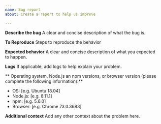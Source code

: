 ```yaml
---
name: Bug report
about: Create a report to help us improve

---
```


**Describe the bug**
A clear and concise description of what the bug is.

**To Reproduce**
Steps to reproduce the behavior

**Expected behavior**
A clear and concise description of what you expected to happen.

**Logs**
If applicable, add logs to help explain your problem.

** Operating system, Node.js an npm versions, or browser version (please complete the following information):**
 - OS: [e.g. Ubuntu 18.04]
 - Node.js: [e.g. 8.11.1]
 - npm: [e.g. 5.6.0]
 - Browser: [e.g. Chrome 73.0.3683]

**Additional context**
Add any other context about the problem here.
